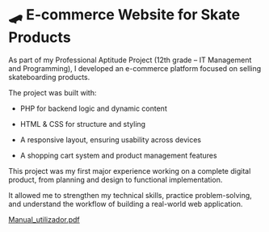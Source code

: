 # 🛹 E-commerce Website for Skate Products

As part of my Professional Aptitude Project (12th grade – IT Management and Programming), I developed an e-commerce platform focused on selling skateboarding products.

The project was built with:

- PHP for backend logic and dynamic content

- HTML & CSS for structure and styling

- A responsive layout, ensuring usability across devices

- A shopping cart system and product management features



This project was my first major experience working on a complete digital product, from planning and design to functional implementation.



It allowed me to strengthen my technical skills, practice problem-solving, and understand the workflow of building a real-world web application.


[Manual_utilizador.pdf](https://github.com/user-attachments/files/22617938/Manual_utilizador.pdf)


